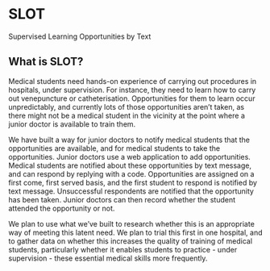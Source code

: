 # SLOT
Supervised Learning Opportunities by Text

## What is SLOT?
Medical students need hands-on experience of carrying out procedures in hospitals, under supervision. For instance, they need to learn how to carry out venepuncture or catheterisation. Opportunities for them to learn occur unpredictably, and currently lots of those opportunities aren’t taken, as there might not be a medical student in the vicinity at the point where a junior doctor is available to train them.  

We have built a way for junior doctors to notify medical students that the opportunities are available, and for medical students to take the opportunities. Junior doctors use a web application to add opportunities. Medical students are notified about these opportunities by text message, and can respond by replying with a code. Opportunities are assigned on a first come, first served basis, and the first student to respond is notified by text message. Unsuccessful respondents are notified that the opportunity has been taken. Junior doctors can then record whether the student attended the opportunity or not. 

We plan to use what we’ve built to research whether this is an appropriate way of meeting this latent need. We plan to trial this first in one hospital, and to gather data on whether this increases the quality of training of medical students, particularly whether it enables students to practice - under supervision - these essential medical skills more frequently. 
